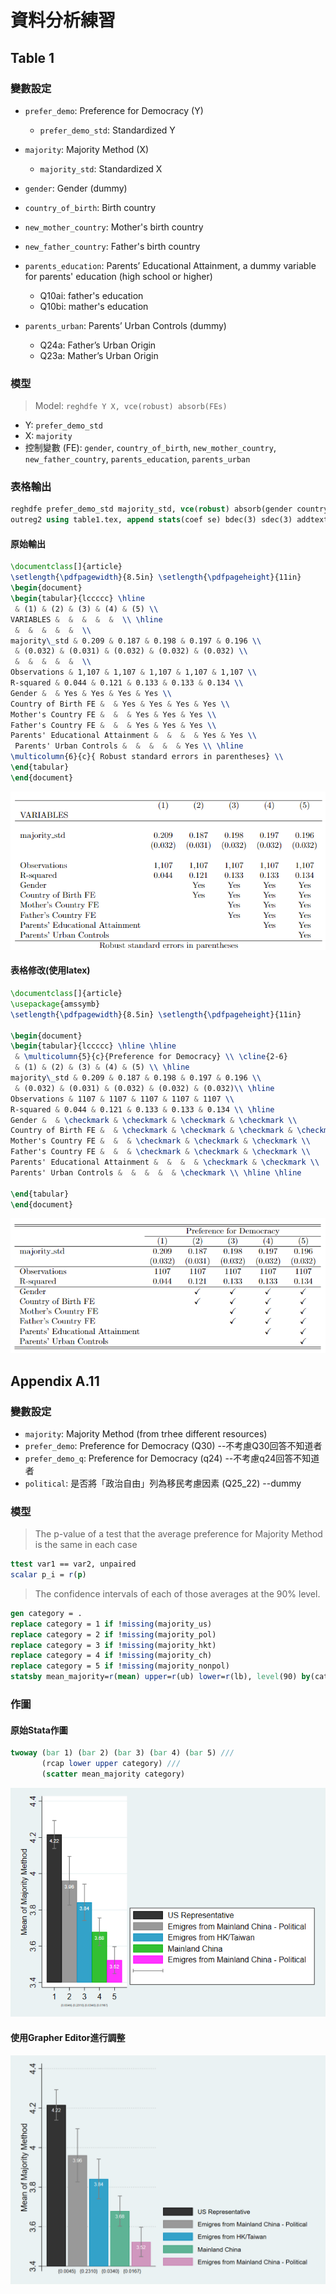 # 資料分析練習

## Table 1

### 變數設定
* `prefer_demo`:  Preference for Democracy (Y)
    * `prefer_demo_std`: Standardized Y
* `majority`: Majority Method (X)
    * `majority_std`: Standardized X
* `gender`: Gender (dummy)
* `country_of_birth`: Birth country
* `new_mother_country`: Mother's birth country
* `new_father_country`: Father's birth country
* `parents_education`: Parents’ Educational Attainment, a dummy variable for parents' education (high school or higher)
    * Q10ai: father's education
    * Q10bi: mather's education

* `parents_urban`: Parents’ Urban Controls (dummy)
    * Q24a: Father’s Urban Origin
    * Q23a: Mather’s Urban Origin
    
### 模型
> Model: 
```reghdfe Y X, vce(robust) absorb(FEs)```
* Y: `prefer_demo_std`
* X: `majority`
* 控制變數 (FE): `gender`, `country_of_birth`, `new_mother_country`, `new_father_country`, `parents_education`, `parents_urban`

### 表格輸出
```stata
reghdfe prefer_demo_std majority_std, vce(robust) absorb(gender country_of_birth new_mother_country new_father_country parents_education parents_urban)
outreg2 using table1.tex, append stats(coef se) bdec(3) sdec(3) addtext(Gender, Yes, Country of Birth FE, Yes, Mother's Country FE, Yes, Father's Country FE, Yes, Parents' Educational Attainment, Yes, Parents' Urban Controls, Yes) ctitle(" ") noaster nocons tex 
```

#### 原始輸出
```latex
\documentclass[]{article}
\setlength{\pdfpagewidth}{8.5in} \setlength{\pdfpageheight}{11in}
\begin{document}
\begin{tabular}{lccccc} \hline
 & (1) & (2) & (3) & (4) & (5) \\
VARIABLES &  &  &  &  &  \\ \hline
 &  &  &  &  &  \\
majority\_std & 0.209 & 0.187 & 0.198 & 0.197 & 0.196 \\
 & (0.032) & (0.031) & (0.032) & (0.032) & (0.032) \\
 &  &  &  &  &  \\
Observations & 1,107 & 1,107 & 1,107 & 1,107 & 1,107 \\
R-squared & 0.044 & 0.121 & 0.133 & 0.133 & 0.134 \\
Gender &  & Yes & Yes & Yes & Yes \\
Country of Birth FE &  & Yes & Yes & Yes & Yes \\
Mother's Country FE &  &  & Yes & Yes & Yes \\
Father's Country FE &  &  & Yes & Yes & Yes \\
Parents' Educational Attainment &  &  &  & Yes & Yes \\
 Parents' Urban Controls &  &  &  &  & Yes \\ \hline
\multicolumn{6}{c}{ Robust standard errors in parentheses} \\
\end{tabular}
\end{document}
```
![image](original_table1.png)

#### 表格修改(使用latex)
```latex
\documentclass[]{article}
\usepackage{amssymb}
\setlength{\pdfpagewidth}{8.5in} \setlength{\pdfpageheight}{11in}

\begin{document}
\begin{tabular}{lccccc} \hline \hline
 & \multicolumn{5}{c}{Preference for Democracy} \\ \cline{2-6}
 & (1) & (2) & (3) & (4) & (5) \\ \hline
majority\_std & 0.209 & 0.187 & 0.198 & 0.197 & 0.196 \\
 & (0.032) & (0.031) & (0.032) & (0.032) & (0.032)\\ \hline
Observations & 1107 & 1107 & 1107 & 1107 & 1107 \\
R-squared & 0.044 & 0.121 & 0.133 & 0.133 & 0.134 \\ \hline 
Gender &  & \checkmark & \checkmark & \checkmark & \checkmark \\
Country of Birth FE &  & \checkmark & \checkmark & \checkmark & \checkmark \\
Mother's Country FE &  &  & \checkmark & \checkmark & \checkmark \\
Father's Country FE &  &  & \checkmark & \checkmark & \checkmark \\
Parents' Educational Attainment &  &  &  & \checkmark & \checkmark \\
Parents' Urban Controls &  &  &  &  & \checkmark \\ \hline \hline

\end{tabular}
\end{document}
```
![image](latex_table1.png)

## Appendix A.11 
### 變數設定
* `majority`: Majority Method (from trhee different resources)
* `prefer_demo`: Preference for Democracy (Q30) --不考慮Q30回答不知道者
* `prefer_demo_q`: Preference for Democracy (q24) --不考慮q24回答不知道者
* `political`: 是否將「政治自由」列為移民考慮因素 (Q25_22) --dummy
### 模型
>  The p-value of a test that the average preference for Majority Method is the same in each case
```stata
ttest var1 == var2, unpaired
scalar p_i = r(p)
```
> The confidence intervals of each of those averages at the 90% level.
```stata
gen category = .
replace category = 1 if !missing(majority_us)
replace category = 2 if !missing(majority_pol)
replace category = 3 if !missing(majority_hkt)
replace category = 4 if !missing(majority_ch)
replace category = 5 if !missing(majority_nonpol)
statsby mean_majority=r(mean) upper=r(ub) lower=r(lb), level(90) by(category) clear : ci mean majority
```

### 作圖
#### 原始Stata作圖
```stata
twoway (bar 1) (bar 2) (bar 3) (bar 4) (bar 5) ///	
       (rcap lower upper category) ///
       (scatter mean_majority category)
```
![image](original_A11.png)

#### 使用Grapher Editor進行調整
![image](A11_best.png)
